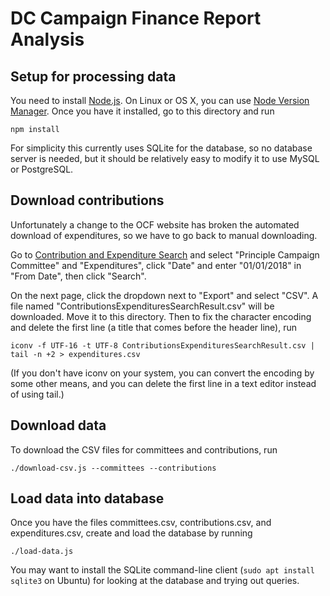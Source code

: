 # DC Campaign Finance Report Analysis

## Setup for processing data

You need to install [Node.js](https://nodejs.org). On Linux or OS X, you can use 
[Node Version Manager](https://github.com/creationix/nvm). Once you have it installed,
go to this directory and run

    npm install

For simplicity this currently uses SQLite for the database, so no database server is
needed, but it should be relatively easy to modify it to use MySQL or PostgreSQL.

## Download contributions

Unfortunately a change to the OCF website has broken the automated download of 
expenditures, so we have to go back to manual downloading.

Go to [Contribution and Expenditure Search](https://efiling.ocf.dc.gov/ContributionExpenditure) and select
"Principle Campaign Committee" and "Expenditures", click "Date" and
enter "01/01/2018" in "From Date", then click "Search".

On the next page, click the dropdown next to "Export" and select
"CSV". A file named "ContributionsExpendituresSearchResult.csv" will
be downloaded. Move it to this directory. Then to fix the character
encoding and delete the first line (a title that comes before the
header line), run

    iconv -f UTF-16 -t UTF-8 ContributionsExpendituresSearchResult.csv | tail -n +2 > expenditures.csv

(If you don't have iconv on your system, you can convert the encoding
by some other means, and you can delete the first line in a text editor
instead of using tail.)

## Download data

To download the CSV files for committees and contributions, run

    ./download-csv.js --committees --contributions

## Load data into database

Once you have the files committees.csv, contributions.csv, and expenditures.csv,
create and load the database by running

    ./load-data.js

You may want to install the SQLite command-line client (`sudo apt install sqlite3`
on Ubuntu) for looking at the database and trying out queries.
